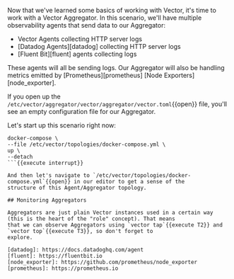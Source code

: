 Now that we've learned some basics of working with Vector, it's time to work
with a Vector Aggregator. In this scenario, we'll have multiple observability
agents that send data to our Aggregator:

- Vector Agents collecting HTTP server logs
- [Datadog Agents][datadog] collecting HTTP server logs
- [Fluent Bit][fluent] agents collecting logs

These agents will all be sending logs. Our Aggregator will also be handling
metrics emitted by [Prometheus][prometheus] [Node Exporters][node_exporter].

If you open up the
`/etc/vector/aggregator/vector/aggregator/vector.toml`{{open}} file, you'll see
an empty configuration file for our Aggregator.

Let's start up this scenario right now:

````
docker-compose \
--file /etc/vector/topologies/docker-compose.yml \
up \
--detach
```{{execute interrupt}}

And then let's navigate to `/etc/vector/topologies/docker-compose.yml`{{open}} in our editor to get a sense of the
structure of this Agent/Aggregator topology.

## Monitoring Aggregators

Aggregators are just plain Vector instances used in a certain way (this is the heart of the "role" concept). That means
that we can observe Aggregators using `vector tap`{{execute T2}} and `vector top`{{execute T3}}, so don't forget to
explore.

[datadog]: https://docs.datadoghq.com/agent
[fluent]: https://fluentbit.io
[node_exporter]: https://github.com/prometheus/node_exporter
[prometheus]: https://prometheus.io
````
